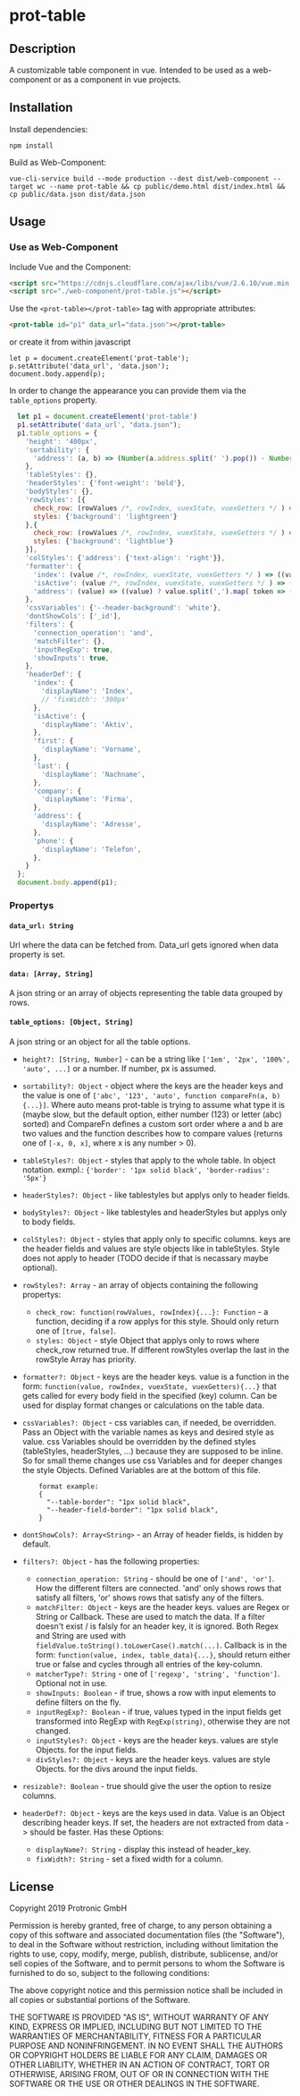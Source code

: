 # prot-table

## Description

A customizable table component in vue. Intended to be used as a web-component or as a component in vue projects.

## Installation

Install dependencies:

```npm install```

Build as Web-Component:

```
vue-cli-service build --mode production --dest dist/web-component --target wc --name prot-table && cp public/demo.html dist/index.html && cp public/data.json dist/data.json
```

## Usage 

### Use as Web-Component

Include Vue and the Component:

```html
<script src="https://cdnjs.cloudflare.com/ajax/libs/vue/2.6.10/vue.min.js"></script>
<script src="./web-component/prot-table.js"></script>
```

Use the `<prot-table></prot-table>` tag with appropriate attributes:

```html
<prot-table id="p1" data_url="data.json"></prot-table>
```

or create it from within javascript

```
let p = document.createElement('prot-table');
p.setAttribute('data_url', 'data.json');
document.body.append(p);
```

In order to change the appearance you can provide them via the `table_options` property.

```javascript
  let p1 = document.createElement('prot-table')
  p1.setAttribute('data_url', "data.json");
  p1.table_options = {
    'height': '400px',
    'sortability': {
      'address': (a, b) => (Number(a.address.split(' ').pop()) - Number(b.address.split(' ').pop()))
    },
    'tableStyles': {},
    'headerStyles': {'font-weight': 'bold'},
    'bodyStyles': {},
    'rowStyles': [{
      check_row: (rowValues /*, rowIndex, vuexState, vuexGetters */ ) => ((rowValues['company'] && rowValues['company'] === 'INJOY') ? true : false),
      styles: {'background': 'lightgreen'}
    },{
      check_row: (rowValues /*, rowIndex, vuexState, vuexGetters */ ) => ((rowValues['index'] && rowValues['index'] > 40) ? true : false),
      styles: {'background': 'lightblue'}
    }],
    'colStyles': {'address': {'text-align': 'right'}},
    'formatter': {
      'index': (value /*, rowIndex, vuexState, vuexGetters */ ) => ((value < 10) ? `0${value}` : value),
      'isActive': (value /*, rowIndex, vuexState, vuexGetters */ ) => ((value) ? 'yes' : 'no'),
      'address': (value) => ((value) ? value.split(',').map( token => ((token.match(/\s[0-9]{3,4}/gm) ? `<span style="color: red;">${token}</span>` : token))).join(',') : '')
    },
    'cssVariables': {'--header-background': 'white'},
    'dontShowCols': ['_id'],
    'filters': {
      'connection_operation': 'and',
      'matchFilter': {},
      'inputRegExp': true,
      'showInputs': true,
    },
    'headerDef': {
      'index': {
        'displayName': 'Index',
        // 'fixWidth': '300px'
      },
      'isActive': {
        'displayName': 'Aktiv',
      },
      'first': {
        'displayName': 'Vorname',
      },
      'last': {
        'displayName': 'Nachname',
      },
      'company': {
        'displayName': 'Firma',
      },
      'address': {
        'displayName': 'Adresse',
      },
      'phone': {
        'displayName': 'Telefon',
      },
    }
  };
  document.body.append(p1);
```

### Propertys

#### `data_url: String`

Url where the data can be fetched from. Data_url gets ignored when data property is set.

#### `data: [Array, String]`

A json string or an array of objects representing the table data grouped by rows.

#### `table_options: [Object, String]`

A json string or an object for all the table options. 

* `height?: [String, Number]` - can be a string like `['1em', '2px', '100%', 'auto', ...]` or a number. If number, px is assumed.
* `sortability?: Object` - object where the keys are the header keys and the value is one of `['abc', '123', 'auto', function compareFn(a, b){...}]`. Where auto means prot-table is trying to assume what type it is (maybe slow, but the default option, either number (123) or letter (abc) sorted) and CompareFn defines a custom sort order where a and b are two values and the function describes how to compare values (returns one of `[-x, 0, x]`, where x is any number > 0). 
* `tableStyles?: Object` - styles that apply to the whole table. In object notation. exmpl.: `{'border': '1px solid black', 'border-radius': '5px'}`
* `headerStyles?: Object` - like tablestyles but applys only to header fields.
* `bodyStyles?: Object` - like tablestyles and headerStyles but applys only to body fields.
* `colStyles?: Object` - styles that apply only to specific columns. keys are the header fields and values are style objects like in tableStyles. Style does not apply to header (TODO decide if that is necassary maybe optional).
* `rowStyles?: Array` - an array of objects containing the following propertys:
  * `check_row: function(rowValues, rowIndex){...}: Function` - a function, deciding if a row applys for this style. Should only return one of `[true, false]`.
  * `styles: Object` - style Object that applys only to rows where check_row returned true. If different rowStyles overlap the last in the rowStyle Array has priority.
* `formatter?: Object` - keys are the header keys. value is a function in the form: `function(value, rowIndex, vuexState, vuexGetters){...}` that gets called for every body field in the specified (key) column. Can be used for display format changes or calculations on the table data.
* `cssVariables?: Object` - css variables can, if needed, be overridden. Pass an Object with the variable names as keys and desired style as value. css Variables should be overridden by the defined styles (tableStyles, headerStyles, ...) because they are supposed to be inline. So for small theme changes use css Variables and for deeper changes the style Objects. Defined Variables are at the bottom of this file.

          format example: 
          {
            "--table-border": "1px solid black",
            "--header-field-border": "1px solid black",
          }
    
* `dontShowCols?: Array<String>` - an Array of header fields, is hidden by default.
* `filters?: Object` - has the following properties:
  * `connection_operation: String` - should be one of `['and', 'or']`. How the different filters are connected. 'and' only shows rows that satisfy all filters, 'or' shows rows that satisfy any of the filters.
  * `matchFilter: Object` - keys are the header keys. values are Regex or String or Callback. These are used to match the data. If a filter doesn't exist / is falsly for an header key, it is ignored. Both Regex and String are used with `fieldValue.toString().toLowerCase().match(...)`. Callback is in the form: `function(value, index, table_data){...}`, should return either true or false and cycles through all entries of the key-column.
  * `matcherType?: String` - one of `['regexp', 'string', 'function']`. Optional not in use.
  * `showInputs: Boolean` - if true, shows a row with input elements to define filters on the fly.
  * `inputRegExp?: Boolean` - if true, values typed in the input fields get transformed into RegExp with `RegExp(string)`, otherwise they are not changed.
  * `inputStyles?: Object` - keys are the header keys. values are style Objects. for the input fields.
  * `divStyles?: Object` - keys are the header keys. values are style Objects. for the divs around the input fields.
* `resizable?: Boolean` - true should give the user the option to resize columns.
* `headerDef?: Object` - keys are the keys used in data. Value is an Object describing header keys. If set, the headers are not extracted from data -> should be faster. Has these Options:
  * `displayName?: String` - display this instead of header_key.
  * `fixWidth?: String` - set a fixed width for a column.
     
## License

Copyright 2019 Protronic GmbH

Permission is hereby granted, free of charge, to any person obtaining a copy of this software and associated documentation files (the "Software"), to deal in the Software without restriction, including without limitation the rights to use, copy, modify, merge, publish, distribute, sublicense, and/or sell copies of the Software, and to permit persons to whom the Software is furnished to do so, subject to the following conditions:

The above copyright notice and this permission notice shall be included in all copies or substantial portions of the Software.

THE SOFTWARE IS PROVIDED "AS IS", WITHOUT WARRANTY OF ANY KIND, EXPRESS OR IMPLIED, INCLUDING BUT NOT LIMITED TO THE WARRANTIES OF MERCHANTABILITY, FITNESS FOR A PARTICULAR PURPOSE AND NONINFRINGEMENT. IN NO EVENT SHALL THE AUTHORS OR COPYRIGHT HOLDERS BE LIABLE FOR ANY CLAIM, DAMAGES OR OTHER LIABILITY, WHETHER IN AN ACTION OF CONTRACT, TORT OR OTHERWISE, ARISING FROM, OUT OF OR IN CONNECTION WITH THE SOFTWARE OR THE USE OR OTHER DEALINGS IN THE SOFTWARE.

